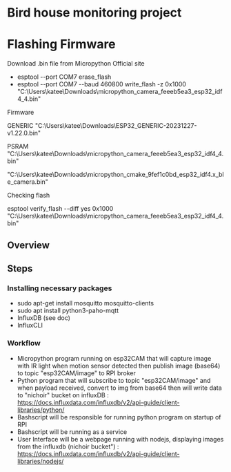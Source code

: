 # Bird house monitoring project

# Flashing Firmware

Download .bin file from Micropython Official site


- esptool --port COM7 erase_flash
- esptool --port COM7 --baud 460800 write_flash -z 0x1000 "C:\Users\katee\Downloads\micropython_camera_feeeb5ea3_esp32_idf4_4.bin"

Firmware

GENERIC
"C:\Users\katee\Downloads\ESP32_GENERIC-20231227-v1.22.0.bin"

PSRAM
"C:\Users\katee\Downloads\micropython_camera_feeeb5ea3_esp32_idf4_4.bin"

"C:\Users\katee\Downloads\micropython_cmake_9fef1c0bd_esp32_idf4.x_ble_camera.bin"

Checking flash

esptool verify_flash --diff yes 0x1000 "C:\Users\katee\Downloads\micropython_camera_feeeb5ea3_esp32_idf4_4.bin"


## Overview

## Steps

### Installing necessary packages

- sudo apt-get install mosquitto mosquitto-clients
- sudo apt install python3-paho-mqtt
- InfluxDB (see doc)
- InfluxCLI


### Workflow

- Micropython program running on esp32CAM that will capture image with IR light when motion sensor detected then publish image (base64) to topic "esp32CAM/image" to RPI broker
- Python program that will subscribe to topic "esp32CAM/image" and when payload received, convert to img from base64 then will write data to "nichoir" bucket on influxDB : https://docs.influxdata.com/influxdb/v2/api-guide/client-libraries/python/
- Bashscript will be responsible for running python program on startup of RPI
- Bashscript will be running as a service
- User Interface will be a webpage running with nodejs, displaying images from the influxdb (nichoir bucket") : https://docs.influxdata.com/influxdb/v2/api-guide/client-libraries/nodejs/
